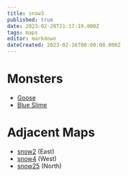 ```yaml
---
title: snow3
published: true
date: 2023-02-28T21:17:19.000Z
tags: maps
editor: markdown
dateCreated: 2023-02-16T00:00:00.000Z
---
```



# Monsters
 * [Goose](/monsters/goose)
 * [Blue Slime](/monsters/blue-slime)

# Adjacent Maps
 * [snow2](/maps/snow2) (East)
 * [snow4](/maps/snow4) (West)
 * [snow25](/maps/snow25) (North)
